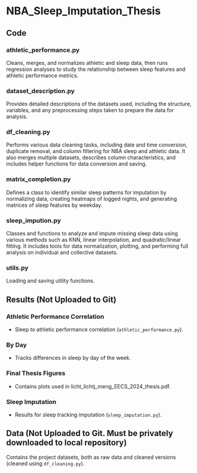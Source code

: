 # NBA_Sleep_Imputation_Thesis

## Code

### athletic_performance.py
Cleans, merges, and normalizes athletic and sleep data, then runs regression analyses to study the relationship between sleep features and athletic performance metrics. 

### dataset_description.py
Provides detailed descriptions of the datasets used, including the structure, variables, and any preprocessing steps taken to prepare the data for analysis.

### df_cleaning.py
Performs various data cleaning tasks, including date and time conversion, duplicate removal, and column filtering for NBA sleep and athletic data. It also merges multiple datasets, describes column characteristics, and includes helper functions for data conversion and saving.

### matrix_completion.py
Defines a class to identify similar sleep patterns for imputation by normalizing data, creating heatmaps of logged nights, and generating matrices of sleep features by weekday.

### sleep_impution.py
Classes and functions to analyze and impute missing sleep data using various methods such as KNN, linear interpolation, and quadratic/linear fitting. It includes tools for data normalization, plotting, and performing full analysis on individual and collective datasets.

### utils.py
Loading and saving utility functions.


## Results (Not Uploaded to Git)

### Athletic Performance Correlation
- Sleep to athletic performance correlation (`athletic_performance.py`).

### By Day
- Tracks differences in sleep by day of the week.

### Final Thesis Figures
- Contains plots used in licht_lichtj_meng_EECS_2024_thesis.pdf.

### Sleep Imputation
- Results for sleep tracking imputation (`sleep_imputation.py`).

## Data (Not Uploaded to Git. Must be privately downloaded to local repository)
Contains the project datasets, both as raw data and cleaned versions (cleaned using `df_cleaning.py`).
